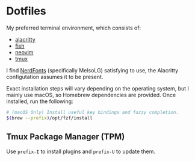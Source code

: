 # Dotfiles

My preferred terminal environment, which consists of:

- [alacritty](https://github.com/alacritty/alacritty)
- [fish](https://github.com/fish-shell/fish-shell)
- [neovim](https://github.com/neovim/neovim)
- [tmux](https://github.com/tmux/tmux)

I find [NerdFonts](https://www.nerdfonts.com/font-downloads) (specifically MelsoLG) satisfying to use, the Alacritty configutation assumes it to be present.

Exact installation steps will vary depending on the operating system, but I mainly use macOS, so Homebrew dependencies are provided. Once installed, run the following:

```sh
# (macOS Only) Install useful key bindings and fuzzy completion.
$(brew --prefix)/opt/fzf/install
```

## Tmux Package Manager (TPM)

Use `prefix-I` to install plugins and `prefix-U` to update them.
